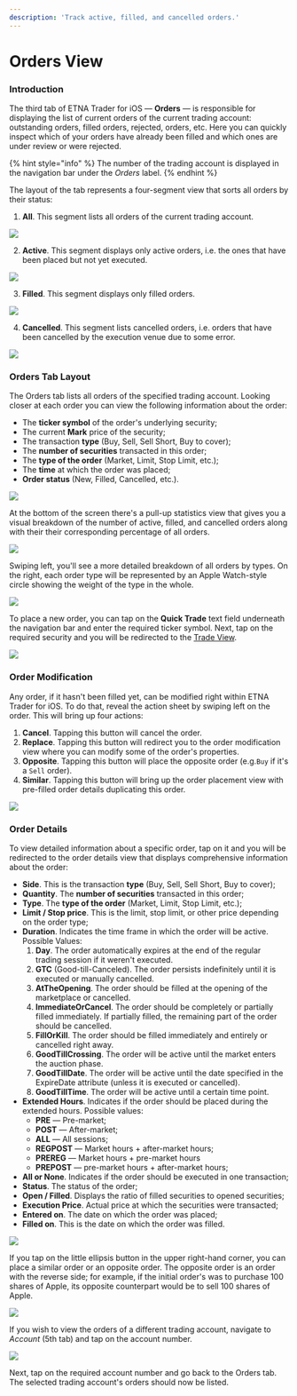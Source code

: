 ```yaml
---
description: 'Track active, filled, and cancelled orders.'
---
```


# Orders View

### Introduction

The third tab of ETNA Trader for iOS — **Orders** — is responsible for displaying the list of current orders of the current trading account: outstanding orders, filled orders, rejected, orders, etc. Here you can quickly inspect which of your orders have already been filled and which ones are under review or were rejected. 

{% hint style="info" %}
The number of the trading account is displayed in the navigation bar under the _Orders_ label.
{% endhint %}

The layout of the tab represents a four-segment view that sorts all orders by their status:

1. **All**. This segment lists all orders of the current trading account.

![](../../.gitbook/assets/img_0045_iphonexspacegrey_portrait.png)

2. **Active**. This segment displays only active orders, i.e. the ones that have been placed but not yet executed.

![](../../.gitbook/assets/img_0046_iphonexspacegrey_portrait.png)

3. **Filled**. This segment displays only filled orders.

![](../../.gitbook/assets/img_0047_iphonexspacegrey_portrait.png)

4. **Cancelled**. This segment lists cancelled orders, i.e. orders that have been cancelled by the execution venue due to some error.

![](../../.gitbook/assets/img_0048_iphonexspacegrey_portrait.png)

### Orders Tab Layout

The Orders tab lists all orders of the specified trading account. Looking closer at each order you can view the following information about the order:

* The **ticker symbol** of the order's underlying security;
* The current **Mark** price of the security;
* The transaction **type** \(Buy, Sell, Sell Short, Buy to cover\);
* The **number of securities** transacted in this order;
* The **type of the order** \(Market, Limit, Stop Limit, etc.\);
* The **time** at which the order was placed;
* **Order status** \(New, Filled, Cancelled, etc.\).

![](../../.gitbook/assets/img_0046.png)

At the bottom of the screen there's a pull-up statistics view that gives you a visual breakdown of the number of active, filled, and cancelled orders along with their their corresponding percentage of all orders.

![](../../.gitbook/assets/img_0050_iphonexspacegrey_portrait.png)

Swiping left, you'll see a more detailed breakdown of all orders by types. On the right, each order type will be represented by an Apple Watch-style circle showing the weight of the type in the whole.

![](../../.gitbook/assets/img_0051_iphonexspacegrey_portrait.png)

To place a new order, you can tap on the **Quick Trade** text field underneath the navigation bar and enter the required ticker symbol. Next, tap on the required security and you will be redirected to the [Trade View](quotes-view/trade-view/).

![](../../.gitbook/assets/img_0049_iphonexspacegrey_portrait.png)

### Order Modification

Any order, if it hasn't been filled yet, can be modified right within ETNA Trader for iOS. To do that, reveal the action sheet by swiping left on the order. This will bring up four actions:

1. **Cancel**. Tapping this button will cancel the order.
2. **Replace**. Tapping this button will redirect you to the order modification view where you can modify some of the order's properties.
3. **Opposite**. Tapping this button will place the opposite order \(e.g.`Buy` if it's a `Sell` order\).
4. **Similar**. Tapping this button will bring up the order placement view with pre-filled order details duplicating this order.

![](../../.gitbook/assets/ezgif-3-e735ed55cfb8.gif)

### Order Details

To view detailed information about a specific order, tap on it and you will be redirected to the order details view that displays comprehensive information about the order:

* **Side**. This is the transaction **type** \(Buy, Sell, Sell Short, Buy to cover\);
* **Quantity**. The **number of securities** transacted in this order;
* **Type**. The **type of the order** \(Market, Limit, Stop Limit, etc.\);
* **Limit / Stop price**. This is the limit, stop limit, or other price depending on the order type;
* **Duration**. Indicates the time frame in which the order will be active. Possible Values:
  1. **Day**. The order automatically expires at the end of the regular trading session if it weren't executed.
  2. **GTC** \(Good-till-Canceled\). The order persists indefinitely until it is executed or manually cancelled.
  3. **AtTheOpening**. The order should be filled at the opening of the marketplace or cancelled.
  4. **ImmediateOrCancel**. The order should be completely or partially filled immediately. If partially filled, the remaining part of the order should be cancelled.
  5. **FillOrKill**. The order should be filled immediately and entirely or cancelled right away.
  6. **GoodTillCrossing**. The order will be active until the market enters the auction phase.
  7. **GoodTillDate**. The order will be active until the date specified in the ExpireDate attribute \(unless it is executed or cancelled\).
  8. **GoodTillTime**. The order will be active until a certain time point.
* **Extended Hours**. Indicates if the order should be placed during the extended hours. Possible values:
  * **PRE** — Pre-market;
  * **POST** — After-market;
  * **ALL** — All sessions;
  * **REGPOST** — Market hours + after-market hours;
  * **PREREG** — Market hours + pre-market hours
  * **PREPOST** — pre-market hours + after-market hours;
* **All or None**. Indicates if the order should be executed in one transaction;
* **Status**. The status of the order;
* **Open / Filled**. Displays the ratio of filled securities to opened securities;
* **Execution Price**. Actual price at which the securities were transacted;
* **Entered on**. The date on which the order was placed;
* **Filled on**. This is the date on which the order was filled.

![](../../.gitbook/assets/img_0052_iphonexspacegrey_portrait.png)

If you tap on the little ellipsis button in the upper right-hand corner, you can place a similar order or an opposite order. The opposite order is an order with the reverse side; for example, if the initial order's was to purchase 100 shares of Apple, its opposite counterpart would be to sell 100 shares of Apple.

![](../../.gitbook/assets/img_0053_iphonexspacegrey_portrait.png)



If you wish to view the orders of a different trading account, navigate to _Account_ \(5th tab\) and tap on the account number. 

![](../../.gitbook/assets/img_d274947473bf-1_iphonexspacegrey_portrait.png)

Next, tap on the required account number and go back to the Orders tab. The selected trading account's orders should now be listed.

